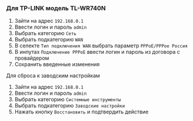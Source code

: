 ### Для TP-LINK модель TL-WR740N

1. Зайти на адрес `192.168.0.1`
2. Ввести логин и пароль `admin`
3. Выбрать категорию `Сеть`
4. Выбрать подкатегорию `WAN`
5. В селекте `Тип подключения WAN` выбрать параметр `PPPoE/PPPoe Россия`
6. В инпутах `Подключение PPPoE` ввести логин и пароль из договора с провайдером 
7. Сохранить введенные изменения

Для сброса к заводским настройкам
1. Зайти на адрес `192.168.0.1`
2. Ввести логин и пароль `admin`
3. Выбрать категорию `Системные инструменты`
4. Выбрать подкатегорию `Заводские настройки`
5. Нажать кнопку `Восстановить` и подтвердить действие